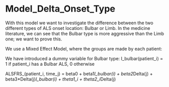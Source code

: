 # Model_Delta_Onset_Type

With this model we want to investigate the difference between the two different types of ALS onset location: Bulbar or Limb.
In the medicine literature, we can see that the Bulbar type is more aggressive than the Limb one; we want to prove this.

We use a Mixed Effect Model, where the groups are made by each patient:

We have introduced a dummy variable for Bulbar type: I_bulbar(patient_i) = 1 if patient_i has a Bulbar ALS, 0 otherwise

ALSFRS_(patient_i, time_j) = beta0 + beta1*I_bulbar(i) + beta2*Delta(j) + beta3*Delta(j)*I_bulbar(i) + theta1_i + theta2_i*Delta(j)
